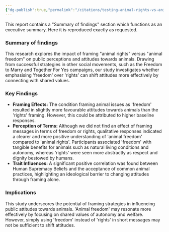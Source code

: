```yaml
---
{"dg-publish":true,"permalink":"/citations/testing-animal-rights-vs-animal-freedom-research-report-animal-think-tank/","created":"2025-10-23T15:10:11.946+01:00","updated":"2025-10-23T15:10:11.946+01:00"}
---
```



This report contains a "Summary of findings" section which functions as an executive summary. Here it is reproduced exactly as requested.

### Summary of findings

This research explores the impact of framing "animal rights" versus "animal freedom" on public perceptions and attitudes towards animals. Drawing from successful strategies in other social movements, such as the Freedom to Marry and Together For Yes campaigns, our study investigates whether emphasising 'freedom' over 'rights' can shift attitudes more effectively by connecting with shared values.

### Key Findings

*   **Framing Effects:** The condition framing animal issues as 'freedom' resulted in slightly more favourable attitudes towards animals than the 'rights' framing. However, this could be attributed to higher baseline responses.
*   **Perception of Terms:** Although we did not find an effect of framing messages in terms of freedom or rights, qualitative responses indicated a clearer and more positive understanding of 'animal freedom' compared to 'animal rights'. Participants associated 'freedom' with tangible benefits for animals such as natural living conditions and autonomy, whereas 'rights' were seen more abstractly as respect and dignity bestowed by humans.
*   **Trait Influences:** A significant positive correlation was found between Human Supremacy Beliefs and the acceptance of common animal practices, highlighting an ideological barrier to changing attitudes through framing alone.

### Implications

This study underscores the potential of framing strategies in influencing public attitudes towards animals. 'Animal freedom' may resonate more effectively by focusing on shared values of autonomy and welfare. However, simply using 'freedom' instead of 'rights' in short messages may not be sufficient to shift attitudes.
